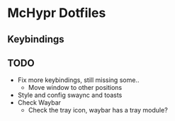# McHypr Dotfiles

## Keybindings

## TODO
- Fix more keybindings, still missing some..
  - Move window to other positions
- Style and config swaync and toasts
- Check Waybar
  - Check the tray icon, waybar has a tray module?